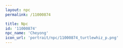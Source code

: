 ```yaml
---
layout: npc
permalink: /11000874

title: Npc
id: '11000874'
npc_name: 'Cheyong'
icon_url: 'portrait/npc/11000874_turtlewhiz_p.png'
---
```

